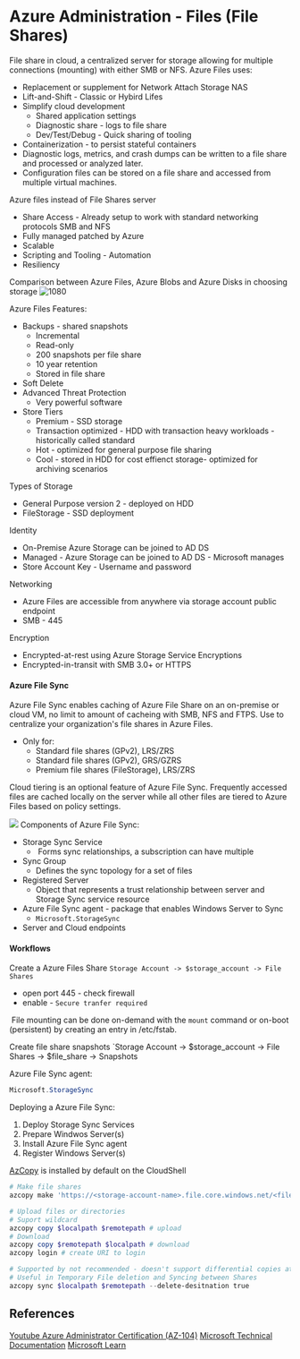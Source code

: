 #  Azure Administration - Files (File Shares)

File share in cloud, a centralized server for storage allowing for multiple connections (mounting) with either SMB or NFS. Azure Files uses:
- Replacement or supplement for Network Attach Storage NAS
- Lift-and-Shift - Classic or Hybird Lifes
- Simplify cloud development
	- Shared application settings
	- Diagnostic share - logs to file share
	- Dev/Test/Debug - Quick sharing of tooling
- Containerization - to persist stateful containers
- Diagnostic logs, metrics, and crash dumps can be written to a file share and processed or analyzed later.
- Configuration files can be stored on a file share and accessed from multiple virtual machines.

Azure files instead of File Shares server
- Share Access - Already setup to work with standard networking protocols SMB and NFS
- Fully managed patched by Azure
- Scalable
- Scripting and Tooling - Automation
- Resiliency 

Comparison between Azure Files, Azure Blobs and Azure Disks in choosing storage
![1080](azurecomparefilesblobsanddisks.png)

Azure Files Features:
- Backups - shared snapshots
	- Incremental
	- Read-only
	- 200 snapshots per file share
	- 10 year retention
	- Stored in file share
- Soft Delete
- Advanced Threat Protection
	- Very powerful software
- Store Tiers
	- Premium - SSD storage
	- Transaction optimized - HDD with transaction heavy workloads - historically called standard
	- Hot - optimized for general purpose file sharing 
	- Cool - stored in HDD for cost effienct storage- optimized for archiving scenarios

Types of Storage
- General Purpose version 2 - deployed on HDD
- FileStorage - SSD deployment

Identity
- On-Premise Azure Storage can be joined to AD DS
- Managed - Azure Storage can be joined to AD DS - Microsoft manages
- Store Account Key - Username and password 

Networking 
- Azure Files are accessible from anywhere via storage account public endpoint
- SMB - 445 

 Encryption
 - Encrypted-at-rest using Azure Storage Service Encryptions
 - Encrypted-in-transit with SMB 3.0+ or HTTPS

#### Azure File Sync

Azure File Sync enables caching of Azure File Share on an on-premise or cloud VM, no limit to amount of cacheing with SMB, NFS and FTPS. Use to centralize your organization's file shares in Azure Files.

- Only for:
	- Standard file shares (GPv2), LRS/ZRS
	- Standard file shares (GPv2), GRS/GZRS
	- Premium file shares (FileStorage), LRS/ZRS

Cloud tiering is an optional feature of Azure File Sync. Frequently accessed files are cached locally on the server while all other files are tiered to Azure Files based on policy settings.

![](azurefilesynccomponents.png)
Components of Azure File Sync:
- Storage Sync Service
	-  Forms sync relationships, a subscription can have multiple
- Sync Group 
	- Defines the sync topology for a set of files
- Registered Server
	- Object that represents a trust relationship between server and Storage Sync service resource
- Azure File Sync agent - package that enables Windows Server to Sync
	- `Microsoft.StorageSync`
- Server and Cloud endpoints


#### Workflows

Create a Azure Files Share
`Storage Account -> $storage_account -> File Shares`
- open port 445 - check firewall
- enable - `Secure tranfer required`

 File mounting can be done on-demand with the `mount` command or on-boot (persistent) by creating an entry in /etc/fstab.

Create file share snapshots
`Storage Account -> $storage_account -> File Shares -> $file_share -> Snapshots

Azure File Sync agent:
```powershell
Microsoft.StorageSync
```

Deploying a Azure File Sync:
1. Deploy Storage Sync Services
2. Prepare Windwos Server(s)
3. Install Azure File Sync agent
4. Register Windows Server(s)

[AzCopy](https://learn.microsoft.com/en-us/azure/storage/common/storage-use-azcopy-files) is installed by default on the CloudShell
```powershell
# Make file shares
azcopy make 'https://<storage-account-name>.file.core.windows.net/<file-share-name><SAS-token>'

# Upload files or directories
# Suport wildcard 
azcopy copy $localpath $remotepath # upload
# Download
azcopy copy $remotepath $localpath # download
azcopy login # create URI to login

# Supported by not recommended - doesn't support differential copies at scale
# Useful in Temporary File deletion and Syncing between Shares
azcopy sync $localpath $remotepath --delete-desitnation true
```

## References

[Youtube Azure Administrator Certification (AZ-104)](https://www.youtube.com/watch?v=10PbGbTUSAg)
[Microsoft Technical Documentation](https://learn.microsoft.com/en-us/docs/)
[Microsoft Learn](https://learn.microsoft.com/en-us/)